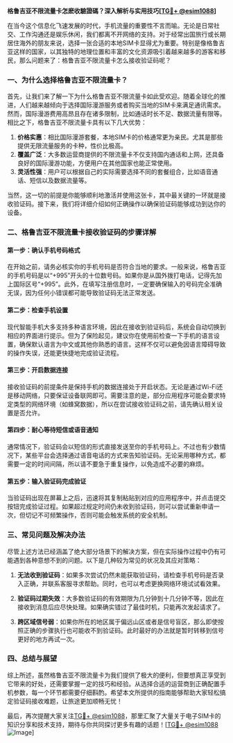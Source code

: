 **格鲁吉亚不限流量卡怎麽收驗證碼？深入解析与实用技巧[[TG💪+ @esim1088](https://t.me/s/esim1088)]**

在当今这个信息化飞速发展的时代，手机流量的重要性不言而喻。无论是日常社交、工作沟通还是娱乐休闲，我们都离不开网络的支持。对于经常出国旅行或长期居住海外的朋友来说，选择一张合适的本地SIM卡显得尤为重要。特别是像格鲁吉亚这样的国家，以其独特的地理位置和丰富的文化资源吸引着越来越多的游客和移民，那么问题来了：格鲁吉亚不限流量卡怎么接收验证码呢？

### 一、为什么选择格鲁吉亚不限流量卡？

首先，让我们来了解一下为什么格鲁吉亚不限流量卡如此受欢迎。随着全球化的推进，人们越来越倾向于选择国际漫游服务或者购买当地的SIM卡来满足通讯需求。然而，国际漫游费用高昂且存在诸多限制，比如通话时长不足、数据流量有限等。相比之下，格鲁吉亚不限流量卡具有以下几大优势：

1. **价格实惠**：相比国际漫游套餐，本地SIM卡的价格通常更为亲民。尤其是那些提供无限流量服务的卡种，性价比极高。
2. **覆盖广泛**：大多数运营商提供的不限流量卡不仅支持国内通话和上网，还具备良好的国际漫游功能，方便用户在其他国家也能正常使用。
3. **灵活性强**：用户可以根据自己的实际需要选择不同的套餐组合，比如语音通话、短信以及数据流量等。

当然，这一切的前提是你能够顺利地激活并使用这张卡，其中最关键的一环就是接收验证码。接下来，我们将详细介绍如何正确操作以确保验证码能够成功到达你的设备。

### 二、格鲁吉亚不限流量卡接收验证码的步骤详解

#### 第一步：确认手机号码格式

在开始之前，请务必核实你的手机号码是否符合当地的要求。一般来说，格鲁吉亚的手机号码是以“+995”开头的十位数号码。如果你是从国外拨打电话，记得先加上国际区号“+995”。此外，在填写注册信息时，一定要确保输入的号码完全准确无误，因为任何小错误都可能导致验证码无法正常发送。

#### 第二步：检查手机设置

现代智能手机大多支持多种语言环境，因此在接收到验证码后，系统会自动切换到相应的界面进行提示。但为了保险起见，建议你在使用前检查一下手机的语言设置，确保默认语言为中文或其他你熟悉的语言。这样不仅可以避免因语言障碍导致的操作失误，还能更快捷地完成验证流程。

#### 第三步：开启数据连接

接收验证码的前提条件是保持手机的数据连接处于开启状态。无论是通过Wi-Fi还是移动网络，只要保证设备联网即可。需要注意的是，部分应用程序可能会要求特定类型的网络环境（如蜂窝数据），所以在尝试接收验证码之前，请先确认相关设置是否允许。

#### 第四步：耐心等待短信或语音通知

通常情况下，验证码会以短信的形式直接发送至你的手机号码上。不过也有少数情况下，某些平台会选择通过语音电话的方式来告知验证码。无论采用哪种方式，都需要一定的时间间隔，所以请不要急于重复操作，以免造成不必要的麻烦。

#### 第五步：输入验证码完成验证

当验证码出现在屏幕上之后，迅速将其复制粘贴到对应的应用程序中，并点击提交按钮完成验证过程。如果超过规定时间仍未收到验证码，则可以尝试重新申请一次，但切记不可频繁操作，否则可能会触发系统的安全机制。

### 三、常见问题及解决办法

尽管上述方法已经涵盖了绝大部分场景下的解决方案，但在实际操作过程中仍有可能遇到各种意想不到的问题。以下是几种较为常见的状况及其应对策略：

1. **无法收到验证码**：如果多次尝试仍然未能获取验证码，请检查手机号码是否录入正确，并联系客服寻求帮助。同时，也可以考虑更换网络环境试试看效果。
   
2. **验证码过期失效**：大多数验证码的有效期限为几分钟到十几分钟不等，因此在接收到消息后应尽快处理。如果确实错过了最佳时机，只能再次发起请求了。

3. **跨区域信号弱**：如果你所在的地区属于偏远山区或者是信号盲区，那么即使按照正确的步骤执行也可能收不到验证码。此时最好的办法就是暂时转移到信号更好的地方再试一次。

### 四、总结与展望

综上所述，虽然格鲁吉亚不限流量卡为我们提供了极大的便利，但要想真正享受到它带来的好处，还需要掌握一定的技巧和经验。从选择合适的运营商到正确配置手机参数，每一个环节都需要仔细斟酌。希望本文所提供的指南能够帮助大家轻松搞定验证码接收难题，让旅途更加顺畅无忧！

最后，再次提醒大家关注[TG💪+ @esim1088](https://t.me/s/esim1088)，那里汇聚了大量关于电子SIM卡的知识分享和技术支持，期待与你共同探讨更多有趣的话题！[[TG💪+ @esim1088](https://t.me/s/esim1088) ![Image](https://i.postimg.cc/4NQfJmqS/Snipaste-2025-05-13-00-14-12.png)]
